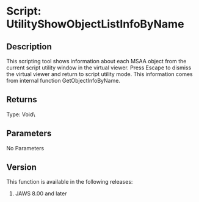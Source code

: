 # Script: UtilityShowObjectListInfoByName

## Description

This scripting tool shows information about each MSAA object from the
current script utility window in the virtual viewer. Press Escape to
dismiss the virtual viewer and return to script utility mode. This
information comes from internal function GetObjectInfoByName.

## Returns

Type: Void\

## Parameters

No Parameters

## Version

This function is available in the following releases:

1.  JAWS 8.00 and later
